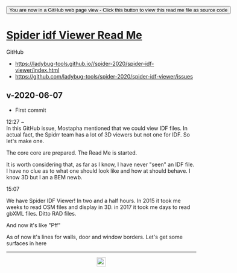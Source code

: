 <span style=display:none; >[You are now in a GitHub source code view - click this link to view Read Me file as a web page](https://ladybug-tools.github.io/spider-2020/spider-idf-viewer/readme.html "View file as a web page.") </span>

<div><input type=button onclick=window.location.href="https://github.com/ladybug-tools/spider-2020/spider-idf-viewer/"
value="You are now in a GitHub web page view - Click this button to view this read me file as source code" ></div>

# [Spider idf Viewer Read Me]( ./readme.html )

GitHub

* https://ladybug-tools.github.io//spider-2020/spider-idf-viewer/index.html
* https://github.com/ladybug-tools/spider-2020/spider-idf-viewer/issues


## v-2020-06-07

* First commit

12:27 ~  
In this GitHub issue, Mostapha mentioned that we could view IDF files. In actual fact, the Spidrr team has a lot of 3D viewers but not one for IDF. So let's make one.

The core core are prepared. The Read Me is started.

It is worth considering that, as far as I know, I have never "seen" an IDF file. I have no clue as to what one should look like and how at should behave. I know 3D but I an a BEM newb.

15:07

We have Spider IDF Viewer! In two and a half hours. In 2015 it took me weeks to read OSM files and display in 3D. in 2017 it took me days to read gbXML files. Ditto RAD files. 

And now it's like "Pff"

As of now it's lines for walls, door and window borders. Let's get some surfaces in here


***

<center title="hello! Click me to go up to the top" ><a href=javascript:window.scrollTo(0,0); style=text-decoration:none; > <img width=24 src="https://ladybug.tools/artwork/icons_bugs/ico/spider.ico" > </a></center>
